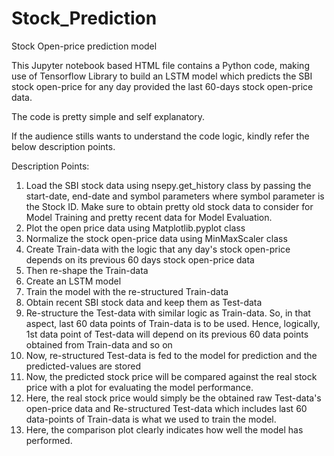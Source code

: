 # Stock_Prediction
Stock Open-price prediction model

This Jupyter notebook based HTML file contains a Python code, making use of Tensorflow Library to build an LSTM model which predicts the SBI stock open-price for any day provided the last 60-days stock open-price data. 

The code is pretty simple and self explanatory.

If the audience stills wants to understand the code logic, kindly refer the below description points.

Description Points:
1) Load the SBI stock data using nsepy.get_history class by passing the start-date, end-date and symbol parameters where symbol parameter is the Stock ID. Make sure to obtain pretty old stock data to consider for Model Training and pretty recent data for Model Evaluation.
2) Plot the open price data using Matplotlib.pyplot class 
3) Normalize the stock open-price data using MinMaxScaler class
4) Create Train-data with the logic that any day's stock open-price depends on its previous 60 days stock open-price data
5) Then re-shape the Train-data
6) Create an LSTM model
7) Train the model with the re-structured Train-data
8) Obtain recent SBI stock data and keep them as Test-data
9) Re-structure the Test-data with similar logic as Train-data. So, in that aspect, last 60 data points of Train-data is to be used. Hence, logically, 1st data point of Test-data will depend on its previous 60 data points obtained from Train-data and so on
10) Now, re-structured Test-data is fed to the model for prediction and the predicted-values are stored
11) Now, the predicted stock price will be compared against the real stock price with a plot for evaluating the model performance.
12) Here, the real stock price would simply be the obtained raw Test-data's open-price data and Re-structured Test-data which includes last 60 data-points of Train-data is what we used to train the model.
13) Here, the comparison plot clearly indicates how well the model has performed.

